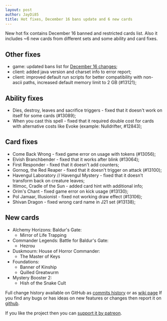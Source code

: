 ```yaml
---
layout: post
author: JayDi85
title: Hot fixes, December 16 bans update and 6 new cards
---
```

New hot fix contains December 16 banned and restricted cards list. Also it includes ~6 new cards from different sets and some ability and card fixes.

## Other fixes
* game: updated bans list for [December 16 changes](https://magic.wizards.com/en/news/announcements/banned-and-restricted-december-16-2024);
* client: added java version and charset info to error report;
* client: improved default run scripts for better compatibility with non-ascii paths, increased default memory limit to 2 GB (#13121);

## Ability fixes
* Dies, destroy, leaves and sacrifice triggers - fixed that it doesn't work on itself for some cards (#13089);
* When you cast this spell - fixed that it required double cost for cards with alternative costs like Evoke (example: Nulldrifter, #12843);

## Card fixes
* Come Back Wrong - fixed game error on usage with tokens (#13056);
* Elvish Branchbender - fixed that it works after blink (#13064);
* First Responder - fixed that it doesn't add counters;
* Gornog, the Red Reaper - fixed that it doesn't trigger on attack (#13100);
* Havengul Laboratory // Havengul Mystery - fixed that it doesn't transform back on creature leaves;
* Itlimoc, Cradle of the Sun - added card hint with additional info;
* Orim's Chant - fixed game error on kick usage (#13130);
* Pol Jamaar, Illusionist - fixed not working draw effect (#13106);
* Shivan Dragon - fixed wrong card name in J21 set (#13138);

## New cards
* Alchemy Horizons: Baldur's Gate:
  * Mirror of Life Trapping
* Commander Legends: Battle for Baldur's Gate:
  * Hezrou
* Duskmourn: House of Horror Commander:
  * The Master of Keys
* Foundations:
  * Banner of Kinship
  * Quilled Greatwurm
* Mystery Booster 2:
  * Hish of the Snake Cult

Full change history available on GitHub as [commits history](https://github.com/magefree/mage/commits/)
or as [wiki page](https://github.com/magefree/mage/wiki/Release-changes)
If you find any bugs or has ideas on new features or changes then report it on [github](https://github.com/magefree/mage/issues).

If you like the project then you can [support it by patreon](https://xmage.today/#donate).